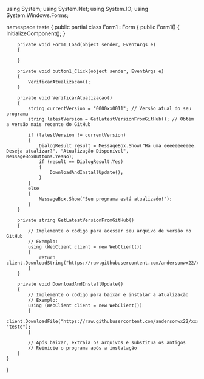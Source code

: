 using System;
using System.Net;
using System.IO;
using System.Windows.Forms;

namespace teste
{
    public partial class Form1 : Form
    {
        public Form1()
        {
            InitializeComponent();
        }

        private void Form1_Load(object sender, EventArgs e)
        {

        }

        private void button1_Click(object sender, EventArgs e)
        {
            VerificarAtualizacao();
        }

        private void VerificarAtualizacao()
        {
            string currentVersion = "0000xx0011"; // Versão atual do seu programa
            string latestVersion = GetLatestVersionFromGitHub(); // Obtém a versão mais recente do GitHub

            if (latestVersion != currentVersion)
            {
                DialogResult result = MessageBox.Show("Há uma eeeeeeeeeee. Deseja atualizar?", "Atualização Disponível", MessageBoxButtons.YesNo);
                if (result == DialogResult.Yes)
                {
                    DownloadAndInstallUpdate();
                }
            }
            else
            {
                MessageBox.Show("Seu programa está atualizado!");
            }
        }

        private string GetLatestVersionFromGitHub()
        {
            // Implemente o código para acessar seu arquivo de versão no GitHub
            // Exemplo:
            using (WebClient client = new WebClient())
            {
                return client.DownloadString("https://raw.githubusercontent.com/andersonwx22/xxxbb/main/README.md");
            }
        }

        private void DownloadAndInstallUpdate()
        {
            // Implemente o código para baixar e instalar a atualização
            // Exemplo:
            using (WebClient client = new WebClient())
            {
                client.DownloadFile("https://raw.githubusercontent.com/andersonwx22/xxxbb/main/README.md", "teste");
            }

            // Após baixar, extraia os arquivos e substitua os antigos
            // Reinicie o programa após a instalação
        }
    }
}
